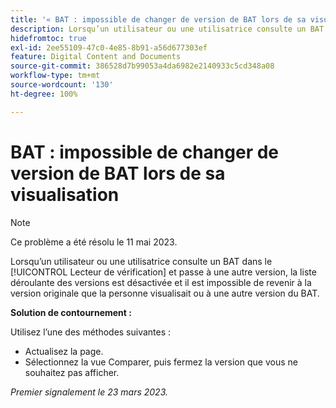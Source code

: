 ```yaml
---
title: '« BAT : impossible de changer de version de BAT lors de sa visualisation »'
description: Lorsqu’un utilisateur ou une utilisatrice consulte un BAT dans la [!UICONTROL visionneuse de BAT] et passe à une autre version, la liste déroulante des versions est désactivée et il est impossible de revenir à la version originale que la personne visualisait ou à une autre version du BAT.
hidefromtoc: true
exl-id: 2ee55109-47c0-4e85-8b91-a56d677303ef
feature: Digital Content and Documents
source-git-commit: 386528d7b99053a4da6982e2140933c5cd348a08
workflow-type: tm+mt
source-wordcount: '130'
ht-degree: 100%

---
```


# BAT : impossible de changer de version de BAT lors de sa visualisation


>[!NOTE]
>
>Ce problème a été résolu le 11 mai 2023.

Lorsqu’un utilisateur ou une utilisatrice consulte un BAT dans le [!UICONTROL Lecteur de vérification] et passe à une autre version, la liste déroulante des versions est désactivée et il est impossible de revenir à la version originale que la personne visualisait ou à une autre version du BAT.

**Solution de contournement :**

Utilisez l’une des méthodes suivantes :

* Actualisez la page.
* Sélectionnez la vue Comparer, puis fermez la version que vous ne souhaitez pas afficher.

_Premier signalement le 23 mars 2023._

